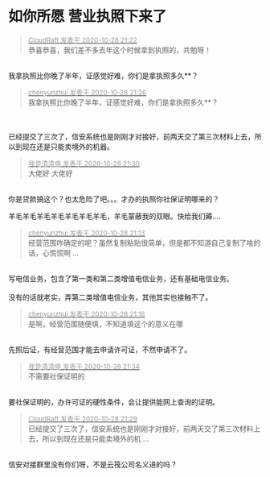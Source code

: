 # 如你所愿 营业执照下来了


<div class="quote"><blockquote><font size="2"><a href="https://www.hostloc.com/forum.php?mod=redirect&amp;goto=findpost&amp;pid=9366342&amp;ptid=759570" target="_blank"><font color="#999999">CloudRaft 发表于 2020-10-28 21:22</font></a></font><br />
恭喜恭喜，我们差不多去年这个时候拿到执照的，共勉呀！</blockquote></div><br />
我拿执照比你晚了半年，证感觉好难，你们是拿执照多久**？

<div class="quote"><blockquote><font size="2"><a href="https://www.hostloc.com/forum.php?mod=redirect&amp;goto=findpost&amp;pid=9366366&amp;ptid=759570" target="_blank"><font color="#999999">chenyunzhui 发表于 2020-10-28 21:26</font></a></font><br />
我拿执照比你晚了半年，证感觉好难，你们是拿执照多久**？</blockquote></div><br />
<br />
已经提交了三次了，信安系统也是刚刚才对接好，前两天交了第三次材料上去，所以到现在还是只能卖境外的机器。<br />


<div class="quote"><blockquote><font size="2"><a href="https://www.hostloc.com/forum.php?mod=redirect&amp;goto=findpost&amp;pid=9366386&amp;ptid=759570" target="_blank"><font color="#999999">我是渣渣盛 发表于 2020-10-28 21:30</font></a></font><br />
大佬好 大佬好</blockquote></div><br />
你是贷款搞这个？也太危险了吧。。。才办的执照你社保证明哪来的？

羊毛羊毛羊毛羊毛羊毛羊毛羊毛，羊毛蒙蔽我的双眼。快给我们薅....<img src="static/image/smiley/default/hug.gif" smilieid="13" border="0" alt="" />

<div class="quote"><blockquote><font size="2"><a href="https://www.hostloc.com/forum.php?mod=redirect&amp;goto=findpost&amp;pid=9366287&amp;ptid=759570" target="_blank"><font color="#999999">chenyunzhui 发表于 2020-10-28 21:13</font></a></font><br />
经营范围咋确定的呢？虽然复制粘贴很简单，但是都不知道自己复制了啥的话，心慌慌啊 ...</blockquote></div><br />
写电信业务，包含了第一类和第二类增值电信业务，还有基础电信业务。<br />
<br />
没有的话就老实，弄第二类增值电信业务，其他其实也接触不了。

<div class="quote"><blockquote><font size="2"><a href="https://www.hostloc.com/forum.php?mod=redirect&amp;goto=findpost&amp;pid=9366312&amp;ptid=759570" target="_blank"><font color="#999999">chenyunzhui 发表于 2020-10-28 21:16</font></a></font><br />
是啊，经营范围随便填，不知道填这个的意义在哪</blockquote></div><br />
先照后证，有经营范围才能去申请许可证，不然申请不了。

<div class="quote"><blockquote><font size="2"><a href="https://www.hostloc.com/forum.php?mod=redirect&amp;goto=findpost&amp;pid=9366411&amp;ptid=759570" target="_blank"><font color="#999999">我是渣渣盛 发表于 2020-10-28 21:34</font></a></font><br />
不需要社保证明的</blockquote></div><br />
要社保证明的，办许可证的硬性条件，会让提供能网上查询的证明。<br />


<div class="quote"><blockquote><font size="2"><a href="https://www.hostloc.com/forum.php?mod=redirect&amp;goto=findpost&amp;pid=9366383&amp;ptid=759570" target="_blank"><font color="#999999">CloudRaft 发表于 2020-10-28 21:29</font></a></font><br />
已经提交了三次了，信安系统也是刚刚才对接好，前两天交了第三次材料上去，所以到现在还是只能卖境外的机 ...</blockquote></div><br />
信安对接群里没有你们呀，不是云筏公司名义进的吗？
